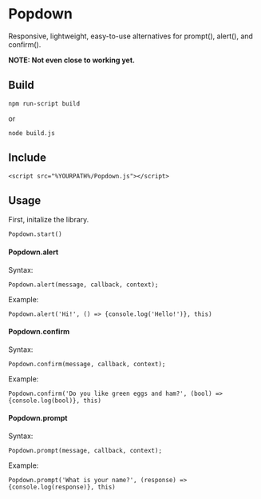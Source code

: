 # Popdown
 Responsive, lightweight, easy-to-use alternatives for prompt(), alert(), and confirm().
 
 **NOTE: Not even close to working yet.**

## Build
```
npm run-script build
```
or
```
node build.js
```

## Include
```
<script src="%YOURPATH%/Popdown.js"></script>
```

## Usage
First, initalize the library.
```
Popdown.start()
```

#### Popdown.alert
Syntax:
```
Popdown.alert(message, callback, context);
```
Example:
```
Popdown.alert('Hi!', () => {console.log('Hello!')}, this)
```

#### Popdown.confirm
Syntax:
```
Popdown.confirm(message, callback, context);
```
Example:
```
Popdown.confirm('Do you like green eggs and ham?', (bool) => {console.log(bool)}, this)
```

#### Popdown.prompt
Syntax:
```
Popdown.prompt(message, callback, context);
```
Example:
```
Popdown.prompt('What is your name?', (response) => {console.log(response)}, this)
```
